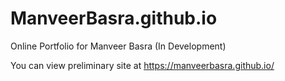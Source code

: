 # ManveerBasra.github.io

Online Portfolio for Manveer Basra (In Development)

You can view preliminary site at https://manveerbasra.github.io/
